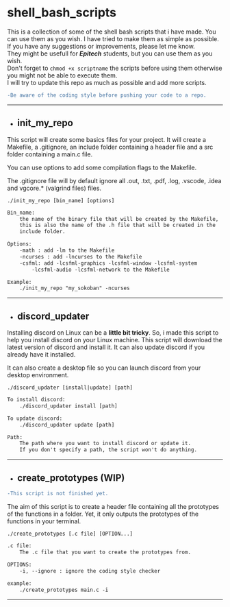 # shell_bash_scripts

This is a collection of some of the shell bash scripts that i have made. You can use them as you wish. I have tried to make them as simple as possible. If you have any suggestions or improvements, please let me know.\
They might be usefull for ***Epitech*** students, but you can use them as you wish.\
Don't forget to `chmod +x scriptname` the scripts before using them otherwise you might not be able to execute them.\
I will try to update this repo as much as possible and add more scripts.
```diff
-Be aware of the coding style before pushing your code to a repo.
```

---

- ## init_my_repo

This script will create some basics files for your project. It will create a Makefile, a .gitignore, an include folder containing a header file and a src folder containing a main.c file.

You can use options to add some compilation flags to the Makefile.

The .gitignore file will by default ignore all .out, .txt, .pdf, .log, .vscode, .idea and vgcore.* (valgrind files) files.

```shell
./init_my_repo [bin_name] [options]
```
```txt
Bin_name:
    the name of the binary file that will be created by the Makefile,
    this is also the name of the .h file that will be created in the
    include folder.

Options:
    -math : add -lm to the Makefile
    -ncurses : add -lncurses to the Makefile
    -csfml: add -lcsfml-graphics -lcsfml-window -lcsfml-system
        -lcsfml-audio -lcsfml-network to the Makefile

Example:
    ./init_my_repo "my_sokoban" -ncurses
```
---

- ## discord_updater

Installing discord on Linux can be a **little bit tricky**.
So, i made this script to help you install discord on your Linux machine. This script will download the latest version of discord and install it. It can also update discord if you already have it installed.

It can also create a desktop file so you can launch discord from your desktop environment.

```shell
./discord_updater [install|update] [path]
```

```txt
To install discord:
    ./discord_updater install [path]

To update discord:
    ./discord_updater update [path]

Path:
    The path where you want to install discord or update it.
    If you don't specify a path, the script won't do anything.
```
---

- ## create_prototypes (WIP)

```diff
-This script is not finished yet.
```
The aim of this script is to create a header file containing all the prototypes of the functions in a folder.
Yet, it only outputs the prototypes of the functions in your terminal.
    
```shell
./create_prototypes [.c file] [OPTION...]
```
```txt
.c file:
    The .c file that you want to create the prototypes from.

OPTIONS:
    -i, --ignore : ignore the coding style checker
    
example:
    ./create_prototypes main.c -i
```
---